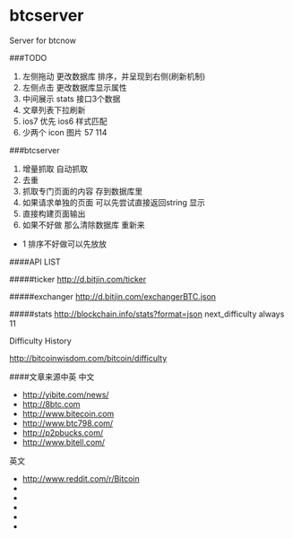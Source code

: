 btcserver
=========

Server for btcnow


###TODO

1. 左侧拖动 更改数据库 排序，并呈现到右侧(刷新机制)
2. 左侧点击 更改数据库显示属性
3. 中间展示 stats 接口3个数据
4. 文章列表下拉刷新
5. ios7 优先 ios6 样式匹配
6. 少两个 icon 图片  57 114

###btcserver

1. 增量抓取 自动抓取
2. 去重
3. 抓取专门页面的内容 存到数据库里
4. 如果请求单独的页面 可以先尝试直接返回string 显示 
5. 直接构建页面输出
5. 如果不好做 那么清除数据库 重新来



* 1 排序不好做可以先放放



####API LIST

#####ticker
http://d.bitjin.com/ticker



#####exchanger
http://d.bitjin.com/exchangerBTC.json

#####stats
http://blockchain.info/stats?format=json
next_difficulty always 11


Difficulty History

http://bitcoinwisdom.com/bitcoin/difficulty

####文章来源中英
中文

* <http://yibite.com/news/>
* <http://8btc.com>
* <http://www.bitecoin.com>
* <http://www.btc798.com/>
* <http://p2pbucks.com/>
* <http://www.bitell.com/>

英文

* <http://www.reddit.com/r/Bitcoin>
* <On Bitcoin>
* <Wired>
* <CoinDesk>
* <newsBTC>
* <Bitcoin Examiner>